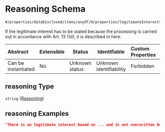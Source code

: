 # Reasoning Schema

```txt
#/properties/dataDisclosed/items/anyOf/0/properties/legitimateInterests/items/anyOf/0/properties/reasoning#/properties/dataDisclosed/items/anyOf/0/properties/legitimateInterests/items/anyOf/0/properties/reasoning
```

If the legitimate interest has to be stated because the processing is carried out in accordance with Art. 13 (1d), it is described in here.


| Abstract            | Extensible | Status         | Identifiable            | Custom Properties | Additional Properties | Access Restrictions | Defined In                                                           |
| :------------------ | ---------- | -------------- | ----------------------- | :---------------- | --------------------- | ------------------- | -------------------------------------------------------------------- |
| Can be instantiated | No         | Unknown status | Unknown identifiability | Forbidden         | Allowed               | none                | [tilt-schema.json\*](../out/tilt-schema.json "open original schema") |

## reasoning Type

`string` ([Reasoning](tilt-schema-properties-datadisclosed-items-anyof-anyof-schema-properties-legitimateinterests-items-anyof-anyof-schema-for-legitimate-interests-properties-reasoning.md))

## reasoning Examples

```json
"There is an legitimate interest based on ... and is not overwritten because ..."
```
